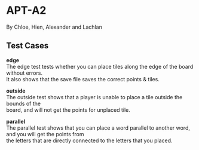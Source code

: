 # APT-A2
By Chloe, Hien, Alexander and Lachlan

## Test Cases
**edge** <br>
The edge test tests whether you can place tiles along the edge of the board without errors. <br> It also shows that the save file saves the correct points & tiles.

**outside** <br>
The outside test shows that a player is unable to place a tile outside the bounds of the <br> board, and will not get the points for unplaced tile.

**parallel** <br>
The parallel test shows that you can place a word parallel to another word, and you will get the points from <br> the letters that are directly connected to the letters that you placed.
